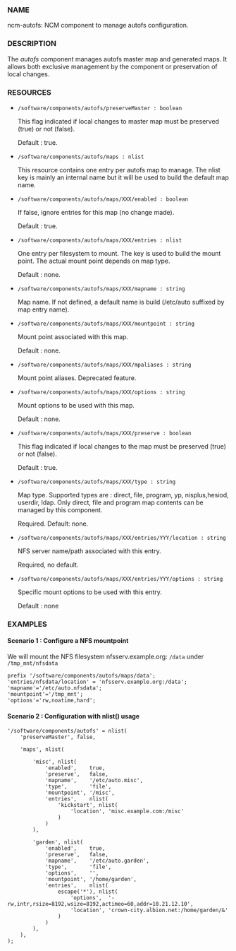 ### NAME

ncm-autofs: NCM component to manage autofs configuration.

### DESCRIPTION

The _autofs_ component manages autofs master map and generated maps. It allows
both exclusive management by the component or preservation of local changes.

### RESOURCES

- `/software/components/autofs/preserveMaster : boolean`

    This flag indicated if local changes to master map must be preserved (true) or
    not (false).

    Default : true.

- `/software/components/autofs/maps : nlist`

    This resource contains one entry per autofs map to manage. The nlist key is
    mainly an internal name but it will be used to build the default map name.

- `/software/components/autofs/maps/XXX/enabled : boolean`

    If false, ignore entries for this map (no change made).

    Default : true.

- `/software/components/autofs/maps/XXX/entries : nlist`

    One entry per filesystem to mount. The key is used to build the mount point. The actual
    mount point depends on map type.

    Default : none.

- `/software/components/autofs/maps/XXX/mapname : string`

    Map name. If not defined, a default name is build (/etc/auto suffixed
    by map entry name).

- `/software/components/autofs/maps/XXX/mountpoint : string`

    Mount point associated with this map.

    Default : none.

- `/software/components/autofs/maps/XXX/mpaliases : string`

    Mount point aliases. Deprecated feature.

- `/software/components/autofs/maps/XXX/options : string`

    Mount options to be used with this map.

    Default : none.

- `/software/components/autofs/maps/XXX/preserve : boolean`

    This flag indicated if local changes to the map must be preserved (true) or
    not (false).

    Default : true.

- `/software/components/autofs/maps/XXX/type : string`

    Map type. Supported types are : direct, file, program, yp, nisplus,hesiod, userdir, ldap.
    Only direct, file and program map contents can be managed by this component.

    Required. Default: none.

- `/software/components/autofs/maps/XXX/entries/YYY/location : string`

    NFS server name/path associated with this entry.

    Required, no default.

- `/software/components/autofs/maps/XXX/entries/YYY/options : string`

    Specific mount options to be used with this entry.

    Default : none

### EXAMPLES

#### Scenario 1 : Configure a NFS mountpoint

We will mount the NFS filesystem nfsserv.example.org: `/data` under `/tmp_mnt/nfsdata`

    prefix '/software/components/autofs/maps/data';
    'entries/nfsdata/location' = 'nfsserv.example.org:/data';
    'mapname'='/etc/auto.nfsdata';
    'mountpoint'='/tmp_mnt';
    'options'='rw,noatime,hard';

#### Scenario 2 : Configuration with nlist() usage

    '/software/components/autofs' = nlist(
        'preserveMaster', false,

        'maps', nlist(

            'misc', nlist(
                'enabled',    true,
                'preserve',   false,
                'mapname',    '/etc/auto.misc',
                'type',       'file',
                'mountpoint', '/misc',
                'entries',    nlist(
                    'kickstart', nlist(
                        'location', 'misc.example.com:/misc'
                    )
                )
            ),

            'garden', nlist(
                'enabled',    true,
                'preserve',   false,
                'mapname',    '/etc/auto.garden',
                'type',       'file',
                'options',    '',
                'mountpoint', '/home/garden',
                'entries',    nlist(
                    escape('*'), nlist(
                        'options',  '-rw,intr,rsize=8192,wsize=8192,actimeo=60,addr=10.21.12.10',
                        'location', 'crown-city.albion.net:/home/garden/&'
                    )
                )
            ),
        ),
    );
